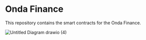 # Onda Finance
This repository contains the smart contracts for the Onda Finance.

![Untitled Diagram drawio (4)](https://user-images.githubusercontent.com/86096361/177865293-d8c9bf6b-40c6-4c6a-86cf-89d50ea9b734.png)
